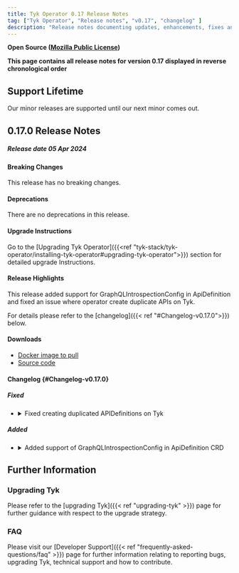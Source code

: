 ```yaml
---
title: Tyk Operator 0.17 Release Notes
tag: ["Tyk Operator", "Release notes", "v0.17", "changelog" ]
description: "Release notes documenting updates, enhancements, fixes and changes for Tyk Operator versions within the 0.17.x series."
---
```

**Open Source ([Mozilla Public License](https://github.com/TykTechnologies/tyk/blob/master/LICENSE.md))**

**This page contains all release notes for version 0.17 displayed in reverse chronological order**

## Support Lifetime
Our minor releases are supported until our next minor comes out. 

## 0.17.0 Release Notes

##### Release date 05 Apr 2024

#### Breaking Changes
This release has no breaking changes.

#### Deprecations
There are no deprecations in this release.

#### Upgrade Instructions
Go to the [Upgrading Tyk Operator]({{<ref "tyk-stack/tyk-operator/installing-tyk-operator#upgrading-tyk-operator">}}) section for detailed upgrade Instructions.

#### Release Highlights
This release added support for GraphQLIntrospectionConfig in ApiDefinition and fixed an issue where operator create duplicate APIs on Tyk.

For details please refer to the [changelog]({{< ref "#Changelog-v0.17.0">}}) below.

#### Downloads
- [Docker image to pull](https://hub.docker.com/layers/tykio/tyk-operator/v0.17.0/images/sha256-fc8f9d62b9ce5ff8a5325dfda8c88b387ebbd6b0a691a8c296ac641f8ba80fc4?context=explore)
- [Source code](https://github.com/TykTechnologies/tyk-operator/releases/tag/v0.17.0)

#### Changelog {#Changelog-v0.17.0}

##### Fixed

<ul>
<li>
<details>
<summary>Fixed creating duplicated APIDefinitions on Tyk </summary>

Fix creating duplicated APIDefinitions on Tyk in case of cluster failures. If network errors happen while updating the APIDefinition, Tyk Operator retries the reconciliation based on the underlying error type.
</details>
</li>
</ul>

##### Added

<ul>
<li>
<details>
<summary>Added support of GraphQLIntrospectionConfig in ApiDefinition CRD </summary>

Added to ApiDefinition CRD: support of GraphQLIntrospectionConfig field at `graphql.introspection.disabled`. This feature will be enabled in future Tyk release.
</details>
</li>
</ul>



## Further Information

### Upgrading Tyk
Please refer to the [upgrading Tyk]({{< ref "upgrading-tyk" >}}) page for further guidance with respect to the upgrade strategy.

### FAQ
Please visit our [Developer Support]({{< ref "frequently-asked-questions/faq" >}}) page for further information relating to reporting bugs, upgrading Tyk, technical support and how to contribute.
